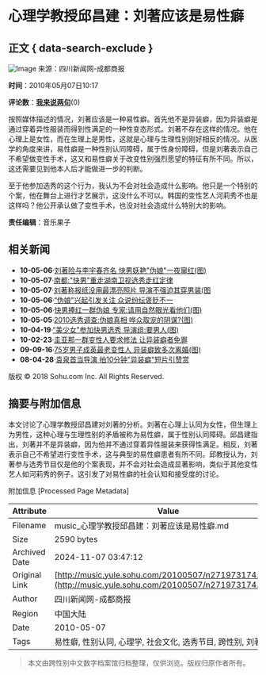 # 心理学教授邱昌建：刘著应该是易性癖

## 正文 { data-search-exclude }


![Image](http://photocdn.sohu.com/20061227/Img247299768.gif)
来源：四川新闻网-成都商报

**时间**：2010年05月07日10:17

**评论数**：[**我来说两句**](http://comment2.news.sohu.com/t_271973174.html)(0)

按照媒体描述的情况，刘著应该是一种易性癖。首先他不是异装癖，因为异装癖是通过穿着异性服装而得到性满足的一种性变态形式。刘著不存在这样的情况。他在心理上是女性，而在生理上是男性，这就是心理与生理性别刚好相反的情况。从医学的角度来讲，易性癖是一种性别认同障碍，属于性身份障碍，但是刘著表示自己不希望做变性手术，这又和易性癖关于改变性别强烈愿望的特征有所不同。所以，这还需要见到他本人后才能做进一步的判断。

至于他参加选秀的这个行为，我认为不会对社会造成什么影响。他只是一个特别的个案，他在舞台上进行才艺展示，这没什么不可以。韩国的变性艺人河莉秀不也是这样吗？他公开承认做了变性手术，也没对社会造成什么特别大的影响。

**责任编辑**：音乐果子

## 相关新闻

-   **10-05-06**·[刘著险与李宇春齐名 快男妖艳"伪娘"一夜窜红(图)](http://yule.sohu.com/20100506/n271947695.shtml)
-   **10-05-07**·[南都:"快男"重走湖南卫视选秀走红定律](http://music.yule.sohu.com/20100507/n271972561.shtml)
-   **10-05-07**·[刘著称报纸没用最漂亮照片 导演不强迫其穿男装(图](http://yule.sohu.com/20100507/n271968709.shtml)
-   **10-05-06**·[“伪娘"兴起引发关注 众说纷纭褒贬不一](http://yule.sohu.com/20100506/n271956776.shtml)
-   **10-05-06**·[快男捧红一群伪娘 专家:请用自然眼光看他们(图)](http://yule.sohu.com/20100506/n271948749.shtml)
-   **10-05-05**·[2010选秀调查:伪娘真相 哗众取宠的阴谋?(图)](http://music.yule.sohu.com/20100505/n271933880.shtml)
-   **10-04-19**·[“美少女"参加快男选秀 导演组:要男人(图)](http://yule.sohu.com/20100419/n271596367.shtml)
-   **10-02-23**·[圭亚那一群变性人要求修法 让异装癖者免罪](http://news.sohu.com/20100223/n270388215.shtml)
-   **09-09-16**·[75岁男子成英最老变性人 异装癖致多次离婚(图)](http://news.sohu.com/20090916/n266759439.shtml)
-   **08-04-28**·[袁泉首当导演 拍10分钟"异装癖"短片引赞赏](http://yule.sohu.com/20080428/n256555926.shtml)

版权 © 2018 Sohu.com Inc. All Rights Reserved.

## 摘要与附加信息

<!-- tcd_abstract -->
本文讨论了心理学教授邱昌建对刘著的分析。刘著在心理上认同为女性，但生理上为男性，这种心理与生理性别的矛盾被称为易性癖，属于性别认同障碍。邱昌建指出，刘著并不是异装癖，因为他并不通过穿着异性服装来获得性满足。相反，刘著表示自己不希望进行变性手术，这与典型的易性癖患者有所不同。邱教授认为，刘著参与选秀节目仅是他的个案表现，并不会对社会造成显著影响，类似于其他变性艺人如河莉秀的例子。这引发了对易性癖的社会认知和接受度的讨论。
<!-- tcd_abstract_end -->

附加信息 [Processed Page Metadata]

| Attribute       | Value                                  |
|-----------------|----------------------------------------|
| Filename        | music_心理学教授邱昌建：刘著应该是易性癖.md                             |
| Size            | 2590 bytes                           |
| Archived Date   | 2024-11-07 03:47:12                             |
| Original Link   | [http://music.yule.sohu.com/20100507/n271973174.shtml](http://music.yule.sohu.com/20100507/n271973174.shtml)                       |
| Author          | 四川新闻网-成都商报                               |
| Region          | 中国大陆                               |
| Date            | 2010-05-07                                 |
| Tags            | 易性癖, 性别认同, 心理学, 社会文化, 选秀节目, 跨性别, 刘著                                 |
>
> 本文由跨性别中文数字档案馆归档整理，仅供浏览。版权归原作者所有。
>